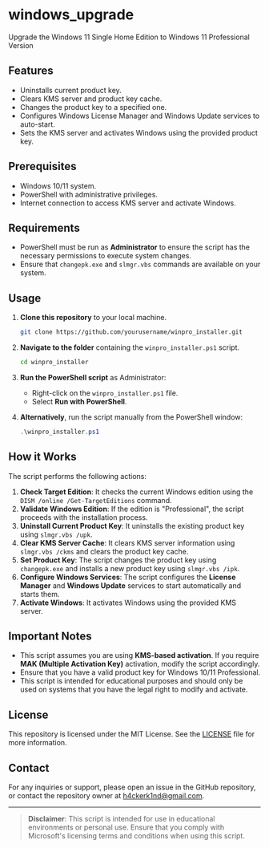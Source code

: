 # windows_upgrade
Upgrade the Windows 11 Single Home Edition to Windows 11 Professional Version


## Features

- Uninstalls current product key.
- Clears KMS server and product key cache.
- Changes the product key to a specified one.
- Configures Windows License Manager and Windows Update services to auto-start.
- Sets the KMS server and activates Windows using the provided product key.

## Prerequisites

- Windows 10/11 system.
- PowerShell with administrative privileges.
- Internet connection to access KMS server and activate Windows.

## Requirements

- PowerShell must be run as **Administrator** to ensure the script has the necessary permissions to execute system changes.
- Ensure that `changepk.exe` and `slmgr.vbs` commands are available on your system.

## Usage

1. **Clone this repository** to your local machine.

    ```bash
    git clone https://github.com/yourusername/winpro_installer.git
    ```

2. **Navigate to the folder** containing the `winpro_installer.ps1` script.

    ```bash
    cd winpro_installer
    ```

3. **Run the PowerShell script** as Administrator:

    - Right-click on the `winpro_installer.ps1` file.
    - Select **Run with PowerShell**.

4. **Alternatively**, run the script manually from the PowerShell window:

    ```powershell
    .\winpro_installer.ps1
    ```

## How it Works

The script performs the following actions:
1. **Check Target Edition**: It checks the current Windows edition using the `DISM /online /Get-TargetEditions` command.
2. **Validate Windows Edition**: If the edition is "Professional", the script proceeds with the installation process.
3. **Uninstall Current Product Key**: It uninstalls the existing product key using `slmgr.vbs /upk`.
4. **Clear KMS Server Cache**: It clears KMS server information using `slmgr.vbs /ckms` and clears the product key cache.
5. **Set Product Key**: The script changes the product key using `changepk.exe` and installs a new product key using `slmgr.vbs /ipk`.
6. **Configure Windows Services**: The script configures the **License Manager** and **Windows Update** services to start automatically and starts them.
7. **Activate Windows**: It activates Windows using the provided KMS server.

## Important Notes

- This script assumes you are using **KMS-based activation**. If you require **MAK (Multiple Activation Key)** activation, modify the script accordingly.
- Ensure that you have a valid product key for Windows 10/11 Professional.
- This script is intended for educational purposes and should only be used on systems that you have the legal right to modify and activate.

## License

This repository is licensed under the MIT License. See the [LICENSE](LICENSE) file for more information.

## Contact

For any inquiries or support, please open an issue in the GitHub repository, or contact the repository owner at [h4ckerk1nd@gmail.com](mailto:h4ckerk1nd@gmail.com).

---

> **Disclaimer**: This script is intended for use in educational environments or personal use. Ensure that you comply with Microsoft's licensing terms and conditions when using this script.

